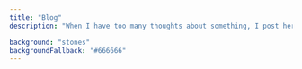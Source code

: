```yaml
---
title: "Blog"
description: "When I have too many thoughts about something, I post here."

background: "stones"
backgroundFallback: "#666666"
---
```

